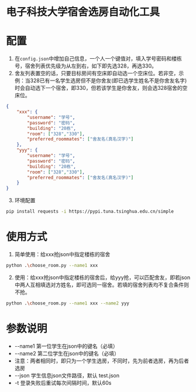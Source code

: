 # 电子科技大学宿舍选房自动化工具
# 配置
1. 在`config.json`中增加自己信息，一个人一个键值对，填入学号密码和楼栋号，宿舍列表优先级为从左到右，如下即先选328，再选330。
2. 舍友列表置空的话，只要目标房间有空床即自动选一个空床位。若非空，示例：当328已有一名学生选房但不是你舍友(即已选学生姓名不是你舍友名字)时会自动选下一个宿舍，即330，但若该学生是你舍友，则会选328宿舍的空床位。
```json
{
    "xxx": {
        "username": "学号",
        "password": "密码",
        "building": "20栋",
        "room": ["328","330"],
        "preferred_roommates": ["舍友名(真名汉字)"]
    },
    "yyy": {
        "username": "学号",
        "password": "密码",
        "building": "20栋",
        "room": ["328","330"],
        "preferred_roommates": ["舍友名(真名汉字)"]
    }
}
```
3. 环境配置
```bash
pip install requests -i https://pypi.tuna.tsinghua.edu.cn/simple
```
# 使用方式
1. 简单使用：给xxx抢json中指定楼栋的宿舍
```bash
python .\choose_room.py --name1 xxx
```
2. 使用：给xxx抢json中指定楼栋的宿舍后，给yyy抢，可以匹配舍友，即若json中两人互相填选对方姓名，即可选同一宿舍。若填的宿舍列表均不复合条件则不抢。
```bash
python .\choose_room.py --name1 xxx --name2 yyy
```

# 参数说明
* --name1    第一位学生在json中的键名（必填）
* --name2    第二位学生在json中的键名（必填）
* 注意：两者相同时，即只为一个学生选房，不同时，先为前者选房，再为后者选房
* --json     学生信息json文件路径，默认 test.json
* -t  登录失败后重试每次间隔时间，默认60s